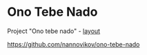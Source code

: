 # Ono Tebe Nado
Project "Ono tebe nado" - [layout](https://www.figma.com/file/unBuocGdAfnegz1sE0MknV/%232-Оно-тебе-надо/duplicate)

https://github.com/nannovikov/ono-tebe-nado
